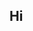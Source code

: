 ## Hi 



<!--
**whichwormtho/whichwormtho** is a ✨ _special_ ✨ repository because its `README.md` (this file) appears on your GitHub profile.
-->
